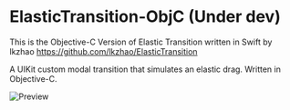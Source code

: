 # ElasticTransition-ObjC (Under dev)
This is the Objective-C Version of Elastic Transition written in Swift by lkzhao https://github.com/lkzhao/ElasticTransition

A UIKit custom modal transition that simulates an elastic drag. Written in Objective-C.

![Preview](https://raw.github.com/taglia3/ElasticTransition-ObjC/blob/master/imgs/demo.gif)

